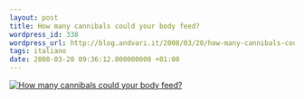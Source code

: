 ```yaml
---
layout: post
title: How many cannibals could your body feed?
wordpress_id: 338
wordpress_url: http://blog.andvari.it/2008/03/20/how-many-cannibals-could-your-body-feed/
tags: italiano
date: 2008-03-20 09:36:12.000000000 +01:00
---
```

<a href="http://www.oneplusyou.com/q/v/cannibal_lunch"><img src="http://www.oneplusyou.com/q/img/badges/cannibal_lunch_12_cannibals.jpg" alt="How many cannibals could your body feed?" border="0" /></a><a href="http://www.oneplusyou.com/">
</a>
